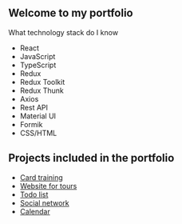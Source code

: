 ## Welcome to my portfolio 

What technology stack do I know
* React
* JavaScript
* TypeScript
* Redux
* Redux Toolkit
* Redux Thunk
* Axios
* Rest API
* Material UI
* Formik
* CSS/HTML

## Projects included in the portfolio
* [Card training](https://github.com/chub7/friday-project)
* [Website for tours](https://github.com/Mariarass/travelanywhere)
* [Todo list](https://github.com/Mariarass/todolist)
* [Social network](https://github.com/Mariarass/socialnetwork)
* [Calendar](https://github.com/Mariarass/calendar)